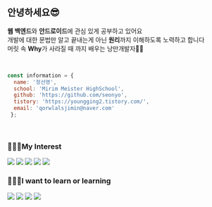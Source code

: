 ## 안녕하세요😎
<p>  
    <b>웹 백엔드</b>와 <b>안드로이드</b>에 관심 있게 공부하고 있어요<br/>
    개발에 대한 문법만 알고 끝내는게 아닌 <b>원리</b>까지 이해하도록 노력하고 합니다<br/>
    머릿 속 <b>Why</b>가 사라질 때 까지 배우는 낭만개발자💪🏻
</p>
<br/>

``` javascript
const information = {
  name: '정선영',
  school: 'Mirim Meister HighSchool',
  github: 'https://github.com/seonyo',
  tistory: 'https://youngging2.tistory.com/',
  email: 'qorwlalsjimin@naver.com'
 };  
```

<br/>

### 👩🏻‍💻My Interest 

<img src="https://img.shields.io/badge/java-007396?style=for-the-badge&logo=java&logoColor=white"> <img src="https://img.shields.io/badge/javascript-F7DF1E?style=for-the-badge&logo=javascript&logoColor=black">
<img src="https://img.shields.io/badge/mysql-4479A1?style=for-the-badge&logo=mysql&logoColor=white">
<img src="https://img.shields.io/badge/PHP -777BB4?style=for-the-badge&logo=javascript&logoColor=black">
<img src="https://img.shields.io/badge/Android Studio-3DDC84?style=for-the-badge&logo=javascript&logoColor=black">



### 💁🏻‍♀️I want to learn or learning
<img src="https://img.shields.io/badge/React-61DAFB?style=for-the-badge&logo=javascript&logoColor=white"> <img src="https://img.shields.io/badge/Spring-6DB33F4?style=for-the-badge&logo=javascript&logoColor=black"> <img src="https://img.shields.io/badge/Node.js-339933?style=for-the-badge&logo=javascript&logoColor=white"> 
<img src="https://img.shields.io/badge/Firebase-FFCA28?style=for-the-badge&logo=javascript&logoColor=white"> 


